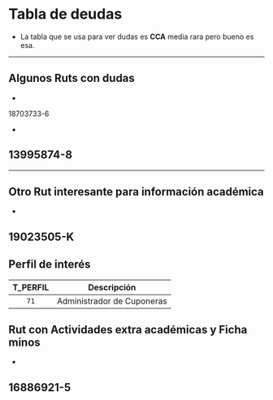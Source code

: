 # Tabla de deudas
* La tabla que se usa para ver dudas es **CCA** media rara pero bueno es esa.

---
## Algunos Ruts con dudas
- ``` 
18703733-6
- ```
13995874-8
- 

---
## Otro Rut interesante para información académica

- ```
19023505-K
- 

## Perfil de interés
| T_PERFIL | Descripción | 
| :---:| :---:|
|```71```|Administrador de Cuponeras|

## Rut con Actividades extra académicas y Ficha minos
- ```
16886921-5
- 